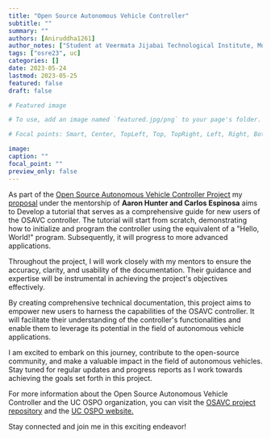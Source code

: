 ```yaml
---
title: "Open Source Autonomous Vehicle Controller"
subtitle: ""
summary: ""
authors: [Aniruddha1261]
author_notes: ["Student at Veermata Jijabai Technological Institute, Mumbai"]
tags: ["osre23", uc]
categories: []
date: 2023-05-24
lastmod: 2023-05-25
featured: false
draft: false

# Featured image

# To use, add an image named `featured.jpg/png` to your page's folder.

# Focal points: Smart, Center, TopLeft, Top, TopRight, Left, Right, BottomLeft, Bottom, BottomRight.

image:
caption: ""
focal_point: ""
preview_only: false
---
```


As part of the [Open Source Autonomous Vehicle Controller Project](/project/osre23/ucsc/osavc) my [proposal](https://drive.google.com/file/d/1_w9RfOM6XWruYUDR1d1yo45tQenpTQq5/view?usp=sharing) under the mentorship of **Aaron Hunter and Carlos Espinosa** aims to Develop a tutorial that serves as a comprehensive guide for new users of the OSAVC controller. The tutorial will start from scratch, demonstrating how to initialize and program the controller using the equivalent of a "Hello, World!" program. Subsequently, it will progress to more advanced applications.

Throughout the project, I will work closely with my mentors to ensure the accuracy, clarity, and usability of the documentation. Their guidance and expertise will be instrumental in achieving the project's objectives effectively.

By creating comprehensive technical documentation, this project aims to empower new users to harness the capabilities of the OSAVC controller. It will facilitate their understanding of the controller's functionalities and enable them to leverage its potential in the field of autonomous vehicle applications.

I am excited to embark on this journey, contribute to the open-source community, and make a valuable impact in the field of autonomous vehicles. Stay tuned for regular updates and progress reports as I work towards achieving the goals set forth in this project.

For more information about the Open Source Autonomous Vehicle Controller and the UC OSPO organization, you can visit the [OSAVC project repository](https://github.com/uccross/open-source-autonomous-vehicle-controller) and the [UC OSPO website.](https://ospo.ucsc.edu/)

Stay connected and join me in this exciting endeavor!
